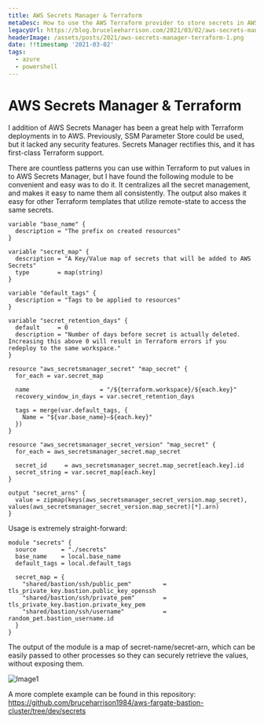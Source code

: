 ```yaml
---
title: AWS Secrets Manager & Terraform
metaDesc: How to use the AWS Terraform provider to store secrets in AWS Secret Manager
legacyUrl: https://blog.bruceleeharrison.com/2021/03/02/aws-secrets-manager-terraform
headerImage: /assets/posts/2021/aws-secrets-manager-terraform-1.png
date: !!timestamp '2021-03-02'
tags:
  - azure
  - powershell
---
```


# AWS Secrets Manager & Terraform

I addition of AWS Secrets Manager has been a great help with Terraform deployments in to AWS. Previously, SSM Parameter Store could be used, but it lacked any security features. Secrets Manager rectifies this, and it has first-class Terraform support.

There are countless patterns you can use within Terraform to put values in to AWS Secrets Manager, but I have found the following module to be convenient and easy was to do it. It centralizes all the secret management, and makes it easy to name them all consistently. The output also makes it easy for other Terraform templates that utilize remote-state to access the same secrets.

```hcl
variable "base_name" {
  description = "The prefix on created resources"
}

variable "secret_map" {
  description = "A Key/Value map of secrets that will be added to AWS Secrets"
  type        = map(string)
}

variable "default_tags" {
  description = "Tags to be applied to resources"
}

variable "secret_retention_days" {
  default     = 0
  description = "Number of days before secret is actually deleted. Increasing this above 0 will result in Terraform errors if you redeploy to the same workspace."
}

resource "aws_secretsmanager_secret" "map_secret" {
  for_each = var.secret_map

  name                    = "/${terraform.workspace}/${each.key}"
  recovery_window_in_days = var.secret_retention_days

  tags = merge(var.default_tags, {
    Name = "${var.base_name}–${each.key}"
  })
}

resource "aws_secretsmanager_secret_version" "map_secret" {
  for_each = aws_secretsmanager_secret.map_secret

  secret_id     = aws_secretsmanager_secret.map_secret[each.key].id
  secret_string = var.secret_map[each.key]
}

output "secret_arns" {
  value = zipmap(keys(aws_secretsmanager_secret_version.map_secret), values(aws_secretsmanager_secret_version.map_secret)[*].arn)
}

```

Usage is extremely straight-forward:

```hcl
module "secrets" {
  source       = "./secrets"
  base_name    = local.base_name
  default_tags = local.default_tags

  secret_map = {
    "shared/bastion/ssh/public_pem"         = tls_private_key.bastion.public_key_openssh
    "shared/bastion/ssh/private_pem"        = tls_private_key.bastion.private_key_pem
    "shared/bastion/ssh/username"           = random_pet.bastion_username.id
  }
}
```

The output of the module is a map of secret-name/secret-arn, which can be easily passed to other processes so they can securely retrieve the values, without exposing them.

![Image1](/assets/posts/2021/aws-secrets-manager-terraform-1.png)

A more complete example can be found in this repository:
https://github.com/bruceharrison1984/aws-fargate-bastion-cluster/tree/dev/secrets
